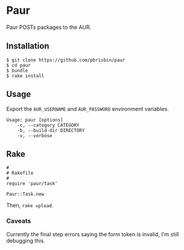 # Paur

Paur POSTs packages to the AUR.

## Installation

~~~
$ git clone https://github.com/pbrisbin/paur
$ cd paur
$ bundle
$ rake install
~~~

## Usage

Export the `AUR_USERNAME` and `AUR_PASSWORD` environment variables.

~~~
Usage: paur [options]
    -c, --category CATEGORY
    -b, --build-dir DIRECTORY
    -v, --verbose
~~~

## Rake

~~~ { .ruby }
#
# Rakefile
#
require 'paur/task'

Paur::Task.new
~~~

Then, `rake upload`.

### Caveats

Currently the final step errors saying the form token is invalid, I'm 
still debugging this.
